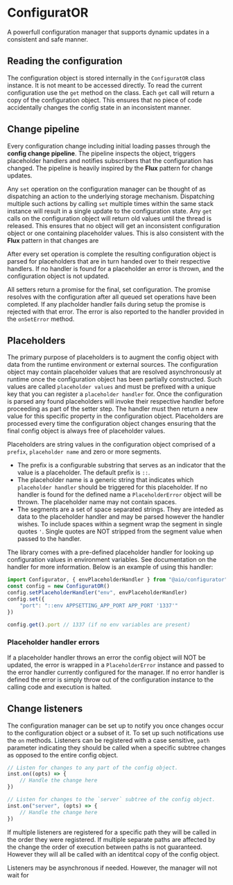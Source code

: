 # ConfiguratOR
A powerfull configuration manager that supports dynamic updates in a consistent and safe manner.

## Reading the configuration
The configuration object is stored internally in the `ConfiguratOR` class instance. It is not meant to be accessed directly. To read the current configuration use the `get` method on the class. Each `get` call will return a copy of the configuration object. This ensures that no piece of code accidentally changes the config state in an inconsistent manner.

## Change pipeline
Every configuration change including initial loading passes through the **config change pipeline**. The pipeline inspects the object, triggers placeholder handlers and notifies subscribers that the configuration has changed. The pipeline is heavily inspired by the **Flux** pattern for change updates.

Any `set` operation on the configuration manager can be thought of as dispatching an action to the underlying storage mechanism. Dispatching multiple such actions by calling `set` multiple times within the same stack instance will result in a single update to the configuration state. Any `get` calls on the configuration object will return old values until the thread is released. This ensures that no object will get an inconsistent configuration object or one containing placeholder values. This is also consistent with the **Flux** pattern in that changes are 

After every set operation is complete the resulting configuration object is parsed for placeholders that are in turn handed over to their respective handlers. If no handler is found for a placeholder an error is thrown, and the configuration object is not updated.

All setters return a promise for the final, set configuration. The promise resolves with the configuration after all queued set operations have been completed. If any placholder handler fails during setup the promise is rejected with that error. The error is also reported to the handler provided in the `onSetError` method.

## Placeholders
The primary purpose of placeholders is to augment the config object with data from the runtime environment or external sources. The configuration object may contain placeholder values that are resolved asynchronously at runtime once the configuration object has been partially constructed. Such values are called `placeholder values` and must be prefixed with a unique key that you can register a `placeholder handler` for. Once the configuration is parsed any found placeholders will invoke their respective handler before proceeding as part of the setter step. The handler must then return a new value for this specific property in the configuration object. Placeholders are processed every time the configuration object changes ensuring that the final config object is always free of placeholder values.

Placeholders are string values in the configuration object comprised of a `prefix`, `placeholder name` and zero or more segments.
- The prefix is a configurable substring that serves as an indicator that the value is a placeholder. The default prefix is `::`.
- The placeholder name is a generic string that indicates which `placeholder handler` should be triggered for this placeholder. If no handler is found for the defined name a `PlaceholderError` object will be thrown. The placeholder name may not contain spaces.
- The segments are a set of space separated strings. They are inteded as data to the placeholder handler and may be parsed however the handler wishes. To include spaces within a segment wrap the segment in single quotes `'`. Single quotes are NOT stripped from the segment value when passed to the handler.

The library comes with a pre-defined placeholder handler for looking up configuration values in environment variables. See documentation on the handler for more information. Below is an example of using this handler:

```typescript
import Configurator, { envPlaceholderHandler } from "@aio/configurator"
const config = new ConfiguratOR()
config.setPlaceholderHandler("env", envPlaceholderHandler)
config.set({
	"port": "::env APPSETTING_APP_PORT APP_PORT '1337'"
})

config.get().port // 1337 (if no env variables are present)
```

### Placeholder handler errors
If a placeholder handler throws an error the config object will NOT be updated, the error is wrapped in a `PlaceholderError` instance and passed to the error handler currently configured for the manager. If no error handler is defined the error is simply throw out of the configuration instance to the calling code and execution is halted.

## Change listeners
The configuration manager can be set up to notify you once changes occur to the configuration object or a subset of it. To set up such notifications use the `on` methods. Listeners can be registered with a case sensitive, `path` parameter indicating they should be called when a specific subtree changes as opposed to the entire config object.

```typescript
// Listen for changes to any part of the config object.
inst.on((opts) => {
	// Handle the change here
})
```

```typescript
// Listen for changes to the `server` subtree of the config object.
inst.on("server", (opts) => {
	// Handle the change here
})
```

If multiple listeners are registered for a specific path they will be called in the order they were registered. If multiple separate paths are affected by the change the order of execution between paths is not guaranteed. However they will all be called with an identitcal copy of the config object.

Listeners may be asynchronous if needed. However, the manager will not wait for 